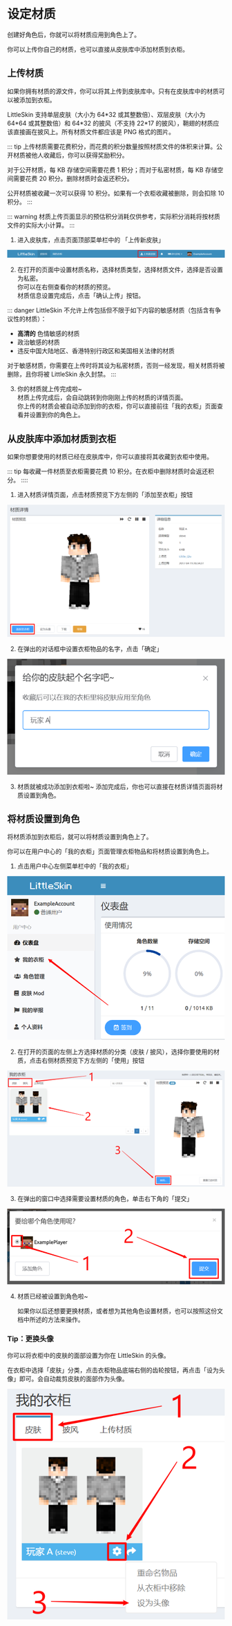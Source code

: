 # 设定材质

创建好角色后，你就可以将材质应用到角色上了。

你可以上传你自己的材质，也可以直接从皮肤库中添加材质到衣柜。

## 上传材质

如果你拥有材质的源文件，你可以将其上传到皮肤库中。只有在皮肤库中的材质可以被添加到衣柜。

LittleSkin 支持单层皮肤（大小为 64\*32 或其整数倍）、双层皮肤（大小为 64\*64 或其整数倍）和 64\*32 的披风（不支持 22\*17 的披风），鞘翅的材质应该直接画在披风上。所有材质文件都应该是 PNG 格式的图片。

::: tip
上传材质需要花费积分，而花费的积分数量按照材质文件的体积来计算。公开材质被他人收藏后，你可以获得奖励积分。

对于公开材质，每 KB 存储空间需要花费 1 积分；而对于私密材质，每 KB 存储空间需要花费 20 积分。删除材质时会返还积分。

公开材质被收藏一次可以获得 10 积分。如果有一个衣柜收藏被删除，则会扣除 10 积分。
:::

::: warning
材质上传页面显示的预估积分消耗仅供参考，实际积分消耗将按材质文件的实际大小计算。
:::

1. 进入皮肤库，点击页面顶部菜单栏中的 「上传新皮肤」

![open-page](./assets/textures/open-upload-page.png)

2. 在打开的页面中设置材质名称，选择材质类型，选择材质文件，选择是否设置为私密。   
你可以在右侧查看你的材质的预览。   
材质信息设置完成后，点击「确认上传」按钮。

::: danger
LittleSkin 不允许上传包括但不限于如下内容的敏感材质（包括含有争议性的材质）：

- **高清的** 色情敏感的材质
- 政治敏感的材质
- 违反中国大陆地区、香港特别行政区和美国相关法律的材质

对于敏感材质，你需要在上传时将其设为私密材质，否则一经发现，相关材质将被删除，且你将被 LittleSkin 永久封禁。
:::

3. 你的材质就上传完成啦~   
材质上传完成后，会自动跳转到你刚刚上传的材质的详情页面。   
你上传的材质会被自动添加到你的衣柜，你可以直接前往「我的衣柜」页面查看并设置到你的角色上。

## 从皮肤库中添加材质到衣柜
如果你想要使用的材质已经在皮肤库中，你可以直接将其收藏到衣柜中使用。

::: tip
每收藏一件材质至衣柜需要花费 10 积分。在衣柜中删除材质时会返还积分。
::::

1. 进入材质详情页面，点击材质预览下方左侧的「添加至衣柜」按钮

![add-to-closet](./assets/textures/add-to-closet.png)

2. 在弹出的对话框中设置衣柜物品的名字，点击「确定」

![set-textures-name](./assets/textures/set-textures-name.png)

3. 材质就被成功添加到衣柜啦~
添加完成后，你也可以直接在材质详情页面将材质设置到角色。

## 将材质设置到角色
将材质添加到衣柜后，就可以将材质设置到角色上了。

你可以在用户中心的「我的衣柜」页面管理衣柜物品和将材质设置到角色上。

1. 点击用户中心左侧菜单栏中的「我的衣柜」

![open-closet-page](./assets/textures/open-closet-page.png)

2. 在打开的页面的左侧上方选择材质的分类（皮肤 / 披风），选择你要使用的材质，点击右侧材质预览下方左侧的「使用」按钮

![choose-textures](./assets/textures/choose-textures.png)

3. 在弹出的窗口中选择需要设置材质的角色，单击右下角的「提交」

![choose-player](./assets/textures/choose-player.png)

4. 材质已经被设置到角色啦~

    如果你以后还想要更换材质，或者想为其他角色设置材质，也可以按照这份文档中所述的方法来操作。

### Tip：更换头像

你可以将衣柜中的皮肤的面部设置为你在 LittleSkin 的头像。

在衣柜中选择「皮肤」分类，点击衣柜物品底端右侧的齿轮按钮，再点击「设为头像」即可。会自动裁剪皮肤的面部作为头像。

![set-avatar](./assets/textures/set-avatar.png)